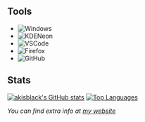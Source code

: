 ## Tools

- ![Windows](https://img.shields.io/badge/Windows-10-272727?style=for-the-badge&logo=Windows)
- ![KDENeon](https://img.shields.io/badge/KDE-Neon-272727?style=for-the-badge&logo=KDE)
- ![VSCode](https://img.shields.io/static/v1?label=VSCode&message=User&style=for-the-badge&color=272727&logo=Visual-Studio-Code)
- ![Firefox](https://www.shields.io/badge/Firefox-Nightly-272727?logo=firefox&style=for-the-badge)
- ![GitHub](https://img.shields.io/badge/GitHub-akisblack-272727?style=for-the-badge&logo=Github)

## Stats

[![akisblack's GitHub stats](https://github-readme-stats.vercel.app/api?username=akisblack&count_private=true&show_icons=true&theme=cobalt)](https://github.com/akisblack/github-readme-stats)
[![Top Languages](https://github-readme-stats.vercel.app/api/top-langs/?username=akisblack&langs_count=10&theme=cobalt)](https://github.com/anuraghazra/github-readme-stats)

*You can find extra info at [my website](https:akisblack.github.io)*

